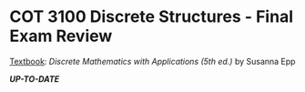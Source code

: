 # COT 3100 Discrete Structures - Final Exam Review

<ins>Textbook</ins>: *Discrete Mathematics with Applications (5th ed.)* by Susanna Epp

***UP-TO-DATE***